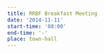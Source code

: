 ```yaml
---
title: RRBF Breakfast Meeting
date: '2014-11-11'
start-time: '08:00'
end-time: '-'
place: town-hall
---
```

